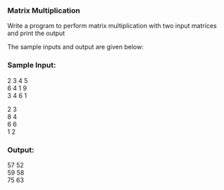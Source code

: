 ### Matrix Multiplication
Write a program to perform
matrix multiplication with
two input matrices and print the output

The sample inputs and output are given below:


### Sample Input:
2 3 4 5<br>
6 4 1 9<br>
3 4 6 1<br>

2 3<br>
8 4<br>
6 6<br>
1 2<br>

### Output:

57 52<br>
59 58<br>
75 63<br>
